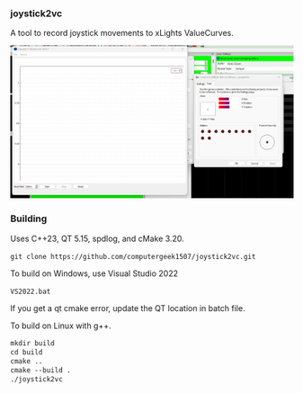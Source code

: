 ### joystick2vc

A tool to record joystick movements to xLights ValueCurves.

![Gif](/j2vc.gif)

### Building
Uses C++23, QT 5.15, spdlog, and cMake 3.20.

```git clone https://github.com/computergeek1507/joystick2vc.git```

To build on Windows, use Visual Studio 2022

```VS2022.bat```

If you get a qt cmake error, update the QT location in batch file.

To build on Linux with g++.

```
mkdir build
cd build
cmake ..
cmake --build .
./joystick2vc
```
